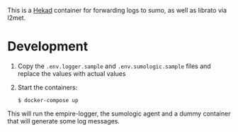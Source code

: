 This is a [Hekad](https://hekad.readthedocs.org/en/v0.9.2/) container for forwarding logs to sumo, as well as librato via l2met.

# Development

1. Copy the `.env.logger.sample` and `.env.sumologic.sample` files and replace the values with actual values
2. Start the containers:
  
   ```console
   $ docker-compose up
   ```

This will run the empire-logger, the sumologic agent and a dummy container that will generate some log messages.
